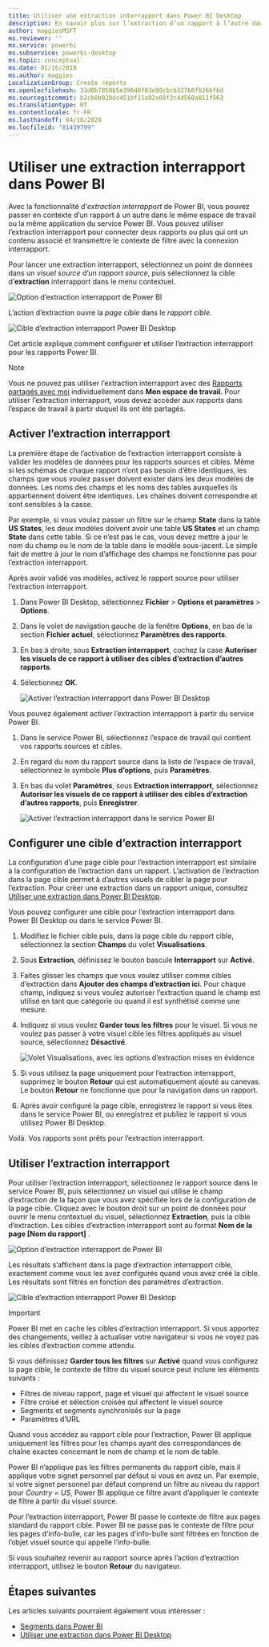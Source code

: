 ```yaml
---
title: Utiliser une extraction interrapport dans Power BI Desktop
description: En savoir plus sur l’extraction d’un rapport à l’autre dans Power BI Desktop
author: maggiesMSFT
ms.reviewer: ''
ms.service: powerbi
ms.subservice: powerbi-desktop
ms.topic: conceptual
ms.date: 01/16/2019
ms.author: maggies
LocalizationGroup: Create reports
ms.openlocfilehash: 33d0b7850b5e396d8f03e80cbcb32768fb26bf6d
ms.sourcegitcommit: b2cb0b02bdc451bf11a92a68f2c4d560a811f563
ms.translationtype: HT
ms.contentlocale: fr-FR
ms.lasthandoff: 04/16/2020
ms.locfileid: "81439799"
---
```

# <a name="use-cross-report-drillthrough-in-power-bi"></a>Utiliser une extraction interrapport dans Power BI

Avec la fonctionnalité d’*extraction interrapport* de Power BI, vous pouvez passer en contexte d’un rapport à un autre dans le même espace de travail ou la même application du service Power BI. Vous pouvez utiliser l’extraction interrapport pour connecter deux rapports ou plus qui ont un contenu associé et transmettre le contexte de filtre avec la connexion interrapport. 

Pour lancer une extraction interrapport, sélectionnez un point de données dans un *visuel source* d’un *rapport source*, puis sélectionnez la cible d’**extraction** interrapport dans le menu contextuel. 

![Option d’extraction interrapport de Power BI](media/desktop-cross-report-drill-through/cross-report-drill-through-01.png)

L’action d’extraction ouvre la *page cible* dans le *rapport cible*. 

![Cible d’extraction interrapport Power BI Desktop](media/desktop-cross-report-drill-through/cross-report-drill-through-01a.png)

Cet article explique comment configurer et utiliser l’extraction interrapport pour les rapports Power BI.

> [!NOTE]
> Vous ne pouvez pas utiliser l’extraction interrapport avec des [Rapports partagés avec moi](service-share-dashboards.md#share-a-dashboard-or-report) individuellement dans **Mon espace de travail**. Pour utiliser l’extraction interrapport, vous devez accéder aux rapports dans l’espace de travail à partir duquel ils ont été partagés.

## <a name="enable-cross-report-drillthrough"></a>Activer l’extraction interrapport

La première étape de l’activation de l’extraction interrapport consiste à valider les modèles de données pour les rapports sources et cibles. Même si les schémas de chaque rapport n’ont pas besoin d’être identiques, les champs que vous voulez passer doivent exister dans les deux modèles de données. Les noms des champs et les noms des tables auxquelles ils appartiennent doivent être identiques. Les chaînes doivent correspondre et sont sensibles à la casse.

Par exemple, si vous voulez passer un filtre sur le champ **State** dans la table **US States**, les deux modèles doivent avoir une table **US States** et un champ **State** dans cette table. Si ce n’est pas le cas, vous devez mettre à jour le nom du champ ou le nom de la table dans le modèle sous-jacent. Le simple fait de mettre à jour le nom d’affichage des champs ne fonctionne pas pour l’extraction interrapport.

Après avoir validé vos modèles, activez le rapport source pour utiliser l’extraction interrapport. 

1. Dans Power BI Desktop, sélectionnez **Fichier** > **Options et paramètres** > **Options**. 
1. Dans le volet de navigation gauche de la fenêtre **Options**, en bas de la section **Fichier actuel**, sélectionnez **Paramètres des rapports**. 
1. En bas à droite, sous **Extraction interrapport**, cochez la case **Autoriser les visuels de ce rapport à utiliser des cibles d’extraction d’autres rapports**. 
1. Sélectionnez **OK**. 
   
   ![Activer l’extraction interrapport dans Power BI Desktop](media/desktop-cross-report-drill-through/cross-report-drill-through-02.png)

Vous pouvez également activer l’extraction interrapport à partir du service Power BI.
1. Dans le service Power BI, sélectionnez l’espace de travail qui contient vos rapports sources et cibles.
1. En regard du nom du rapport source dans la liste de l’espace de travail, sélectionnez le symbole **Plus d’options**, puis **Paramètres**. 
1. En bas du volet **Paramètres**, sous **Extraction interrapport**, sélectionnez **Autoriser les visuels de ce rapport à utiliser des cibles d’extraction d’autres rapports**, puis **Enregistrer**.
   
   ![Activer l’extraction interrapport dans le service Power BI](media/desktop-cross-report-drill-through/cross-report-drill-through-02a.png)

## <a name="set-up-a-cross-report-drillthrough-target"></a>Configurer une cible d’extraction interrapport

La configuration d’une page cible pour l’extraction interrapport est similaire à la configuration de l’extraction dans un rapport. L’activation de l’extraction dans la page cible permet à d’autres visuels de cibler la page pour l’extraction. Pour créer une extraction dans un rapport unique, consultez [Utiliser une extraction dans Power BI Desktop](desktop-drillthrough.md).

Vous pouvez configurer une cible pour l’extraction interrapport dans Power BI Desktop ou dans le service Power BI. 
1. Modifiez le fichier cible puis, dans la page cible du rapport cible, sélectionnez la section **Champs** du volet **Visualisations**. 
1. Sous **Extraction**, définissez le bouton bascule **Interrapport** sur **Activé**. 
1. Faites glisser les champs que vous voulez utiliser comme cibles d’extraction dans **Ajouter des champs d’extraction ici**. Pour chaque champ, indiquez si vous voulez autoriser l’extraction quand le champ est utilisé en tant que catégorie ou quand il est synthétisé comme une mesure. 
1. Indiquez si vous voulez **Garder tous les filtres** pour le visuel. Si vous ne voulez pas passer à votre visuel cible les filtres appliqués au visuel source, sélectionnez **Désactivé**.
   
   ![Volet Visualisations, avec les options d’extraction mises en évidence](media/desktop-cross-report-drill-through/cross-report-drill-through-03.png)
   
1. Si vous utilisez la page uniquement pour l’extraction interrapport, supprimez le bouton **Retour** qui est automatiquement ajouté au canevas. Le bouton **Retour** ne fonctionne que pour la navigation dans un rapport. 
1. Après avoir configuré la page cible, enregistrez le rapport si vous êtes dans le service Power BI, ou enregistrez et publiez le rapport si vous utilisez Power BI Desktop.

Voilà. Vos rapports sont prêts pour l’extraction interrapport. 

## <a name="use-cross-report-drillthrough"></a>Utiliser l’extraction interrapport

Pour utiliser l’extraction interrapport, sélectionnez le rapport source dans le service Power BI, puis sélectionnez un visuel qui utilise le champ d’extraction de la façon que vous avez spécifiée lors de la configuration de la page cible. Cliquez avec le bouton droit sur un point de données pour ouvrir le menu contextuel du visuel, sélectionnez **Extraction**, puis la cible d’extraction. Les cibles d’extraction interrapport sont au format **Nom de la page [Nom du rapport]** .

![Option d’extraction interrapport de Power BI](media/desktop-cross-report-drill-through/cross-report-drill-through-01.png)

Les résultats s’affichent dans la page d’extraction interrapport cible, exactement comme vous les avez configurés quand vous avez créé la cible. Les résultats sont filtrés en fonction des paramètres d’extraction.

![Cible d’extraction interrapport Power BI Desktop](media/desktop-cross-report-drill-through/cross-report-drill-through-01a.png)

> [!IMPORTANT]
> Power BI met en cache les cibles d’extraction interrapport. Si vous apportez des changements, veillez à actualiser votre navigateur si vous ne voyez pas les cibles d’extraction comme attendu. 

Si vous définissez **Garder tous les filtres** sur **Activé** quand vous configurez la page cible, le contexte de filtre du visuel source peut inclure les éléments suivants : 

- Filtres de niveau rapport, page et visuel qui affectent le visuel source 
- Filtre croisé et sélection croisée qui affectent le visuel source 
- Segments et segments synchronisés sur la page
- Paramètres d’URL

Quand vous accédez au rapport cible pour l’extraction, Power BI applique uniquement les filtres pour les champs ayant des correspondances de chaîne exactes concernant le nom de champ et le nom de table. 

Power BI n’applique pas les filtres permanents du rapport cible, mais il applique votre signet personnel par défaut si vous en avez un. Par exemple, si votre signet personnel par défaut comprend un filtre au niveau du rapport pour *Country = US*, Power BI applique ce filtre avant d’appliquer le contexte de filtre à partir du visuel source. 

Pour l’extraction interrapport, Power BI passe le contexte de filtre aux pages standard du rapport cible. Power BI ne passe pas le contexte de filtre pour les pages d’info-bulle, car les pages d’info-bulle sont filtrées en fonction de l’objet visuel source qui appelle l’info-bulle.

Si vous souhaitez revenir au rapport source après l’action d’extraction interrapport, utilisez le bouton **Retour** du navigateur. 

## <a name="next-steps"></a>Étapes suivantes

Les articles suivants pourraient également vous intéresser :

- [Segments dans Power BI](visuals/power-bi-visualization-slicers.md)
- [Utiliser une extraction dans Power BI Desktop](desktop-drillthrough.md)

